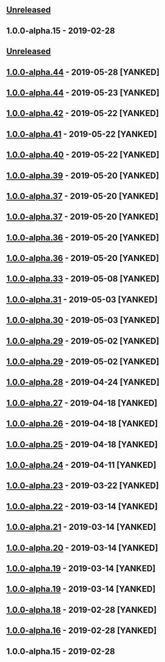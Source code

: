 ## [Unreleased]

## 1.0.0-alpha.15 - 2019-02-28
[unreleased]: https://github.com/unadlib/tees/compare/v1.0.0-alpha.15...HEAD

## [Unreleased]

## [1.0.0-alpha.44] - 2019-05-28 [YANKED]

## [1.0.0-alpha.44] - 2019-05-23 [YANKED]

## [1.0.0-alpha.42] - 2019-05-22 [YANKED]

## [1.0.0-alpha.41] - 2019-05-22 [YANKED]

## [1.0.0-alpha.40] - 2019-05-22 [YANKED]

## [1.0.0-alpha.39] - 2019-05-20 [YANKED]

## [1.0.0-alpha.37] - 2019-05-20 [YANKED]

## [1.0.0-alpha.37] - 2019-05-20 [YANKED]

## [1.0.0-alpha.36] - 2019-05-20 [YANKED]

## [1.0.0-alpha.36] - 2019-05-20 [YANKED]

## [1.0.0-alpha.33] - 2019-05-08 [YANKED]

## [1.0.0-alpha.31] - 2019-05-03 [YANKED]

## [1.0.0-alpha.30] - 2019-05-03 [YANKED]

## [1.0.0-alpha.29] - 2019-05-02 [YANKED]

## [1.0.0-alpha.29] - 2019-05-02 [YANKED]

## [1.0.0-alpha.28] - 2019-04-24 [YANKED]

## [1.0.0-alpha.27] - 2019-04-18 [YANKED]

## [1.0.0-alpha.26] - 2019-04-18 [YANKED]

## [1.0.0-alpha.25] - 2019-04-18 [YANKED]

## [1.0.0-alpha.24] - 2019-04-11 [YANKED]

## [1.0.0-alpha.23] - 2019-03-22 [YANKED]

## [1.0.0-alpha.22] - 2019-03-14 [YANKED]

## [1.0.0-alpha.21] - 2019-03-14 [YANKED]

## [1.0.0-alpha.20] - 2019-03-14 [YANKED]

## [1.0.0-alpha.19] - 2019-03-14 [YANKED]

## [1.0.0-alpha.19] - 2019-03-14 [YANKED]

## [1.0.0-alpha.18] - 2019-02-28 [YANKED]

## [1.0.0-alpha.16] - 2019-02-28 [YANKED]

## 1.0.0-alpha.15 - 2019-02-28
[unreleased]: https://github.com/unadlib/tees/compare/v1.0.0-alpha.44...HEAD
[1.0.0-alpha.44]: https://github.com/unadlib/tees/compare/v1.0.0-alpha.44...v1.0.0-alpha.44
[1.0.0-alpha.44]: https://github.com/unadlib/tees/compare/v1.0.0-alpha.42...v1.0.0-alpha.44
[1.0.0-alpha.42]: https://github.com/unadlib/tees/compare/v1.0.0-alpha.41...v1.0.0-alpha.42
[1.0.0-alpha.41]: https://github.com/summergan/tees/compare/v1.0.0-alpha.40...v1.0.0-alpha.41
[1.0.0-alpha.40]: https://github.com/unadlib/tees/compare/v1.0.0-alpha.39...v1.0.0-alpha.40
[1.0.0-alpha.39]: https://github.com/summergan/tees/compare/v1.0.0-alpha.37...v1.0.0-alpha.39
[1.0.0-alpha.37]: https://github.com/summergan/tees/compare/v1.0.0-alpha.37...v1.0.0-alpha.37
[1.0.0-alpha.37]: https://github.com/summergan/tees/compare/v1.0.0-alpha.36...v1.0.0-alpha.37
[1.0.0-alpha.36]: https://github.com/summergan/tees/compare/v1.0.0-alpha.36...v1.0.0-alpha.36
[1.0.0-alpha.36]: https://github.com/summergan/tees/compare/v1.0.0-alpha.33...v1.0.0-alpha.36
[1.0.0-alpha.33]: https://github.com/summergan/tees/compare/v1.0.0-alpha.31...v1.0.0-alpha.33
[1.0.0-alpha.31]: https://github.com/summergan/tees/compare/v1.0.0-alpha.30...v1.0.0-alpha.31
[1.0.0-alpha.30]: https://github.com/summergan/tees/compare/v1.0.0-alpha.29...v1.0.0-alpha.30
[1.0.0-alpha.29]: https://github.com/summergan/tees/compare/v1.0.0-alpha.29...v1.0.0-alpha.29
[1.0.0-alpha.29]: https://github.com/summergan/tees/compare/v1.0.0-alpha.28...v1.0.0-alpha.29
[1.0.0-alpha.28]: https://github.com/unadlib/tees/compare/v1.0.0-alpha.27...v1.0.0-alpha.28
[1.0.0-alpha.27]: https://github.com/unadlib/tees/compare/v1.0.0-alpha.26...v1.0.0-alpha.27
[1.0.0-alpha.26]: https://github.com/unadlib/tees/compare/v1.0.0-alpha.25...v1.0.0-alpha.26
[1.0.0-alpha.25]: https://github.com/summergan/tees/compare/v1.0.0-alpha.24...v1.0.0-alpha.25
[1.0.0-alpha.24]: https://github.com/summergan/tees/compare/v1.0.0-alpha.23...v1.0.0-alpha.24
[1.0.0-alpha.23]: https://github.com/summergan/tees/compare/v1.0.0-alpha.22...v1.0.0-alpha.23
[1.0.0-alpha.22]: https://github.com/summergan/tees/compare/v1.0.0-alpha.21...v1.0.0-alpha.22
[1.0.0-alpha.21]: https://github.com/unadlib/tees/compare/v1.0.0-alpha.20...v1.0.0-alpha.21
[1.0.0-alpha.20]: https://github.com/unadlib/tees/compare/v1.0.0-alpha.19...v1.0.0-alpha.20
[1.0.0-alpha.19]: https://github.com/summergan/tees/compare/v1.0.0-alpha.19...v1.0.0-alpha.19
[1.0.0-alpha.19]: https://github.com/unadlib/tees/compare/v1.0.0-alpha.18...v1.0.0-alpha.19
[1.0.0-alpha.18]: https://github.com/unadlib/tees/compare/v1.0.0-alpha.16...v1.0.0-alpha.18
[1.0.0-alpha.16]: https://github.com/unadlib/tees/compare/v1.0.0-alpha.15...v1.0.0-alpha.16
